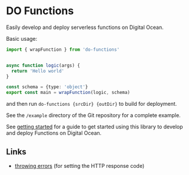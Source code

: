 # DO Functions

Easily develop and deploy serverless functions on Digital Ocean.

Basic usage:

```typescript
import { wrapFunction } from 'do-functions'


async function logic(args) {
  return 'Hello world'
}

const schema = {type: 'object'}
export const main = wrapFunction(logic, schema)

```

and then run `do-functions {srcDir} {outDir}` to build for deployment.

See the `/example` directory of the Git repository for a complete example.

See [getting started](./getting-started.md) for a guide to get started using this library to develop and deploy
Functions on Digital Ocean.

## Links

- [throwing errors](./throwing-errors.md) (for setting the HTTP response code)
